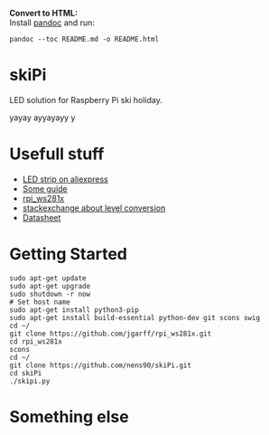 **Convert to HTML:**  
Install [pandoc](https://pandoc.org/MANUAL.html) and run:  

    pandoc --toc README.md -o README.html

# skiPi
LED solution for Raspberry Pi ski holiday.

yayay ayyayayy y


# Usefull stuff

* [LED strip on aliexpress](https://www.aliexpress.com/item/WS2811-led-strip-5m-150-Pixels-ws2811-ic-DC-12V-led-strip-Addressable-Digital-5050-RGB/32830405129.html?spm=a2g0s.9042311.0.0.6FlhxP)
* [Some guide](https://learn.adafruit.com/neopixels-on-raspberry-pi?view=all)
* [rpi_ws281x](https://github.com/jgarff/rpi_ws281x)
* [stackexchange about level conversion](https://electronics.stackexchange.com/questions/210205/driving-ws2811-led-strip-from-microcontroller)
* [Datasheet](https://cdn-shop.adafruit.com/datasheets/WS2811.pdf)


# Getting Started  

    sudo apt-get update
    sudo apt-get upgrade
    sudo shutdown -r now
    # Set host name
    sudo apt-get install python3-pip
    sudo apt-get install build-essential python-dev git scons swig
    cd ~/
    git clone https://github.com/jgarff/rpi_ws281x.git
    cd rpi_ws281x
    scons
    cd ~/
    git clone https://github.com/nens90/skiPi.git
    cd skiPi
    ./skipi.py


# Something else
